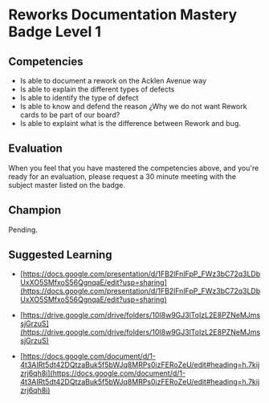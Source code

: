 # Reworks Documentation Mastery Badge Level 1

## Competencies

- Is able to document a rework on the Acklen Avenue way
- Is able to explain the different types of defects
- Is able to identify the type of defect
- Is able to know and defend the reason ¿Why we do not want Rework cards to be part of our board?
- Is able to explaint what is the difference between Rework and bug.

## Evaluation
When you feel that you have mastered the competencies above, and you're ready for an evaluation, please request a 30 minute meeting with the subject master listed on the badge.

## Champion
Pending.

## Suggested Learning

- [https://docs.google.com/presentation/d/1FB2lFnlFpP_FWz3bC72q3LDbUxXO5SMfxoS56QgnqaE/edit?usp=sharing](https://docs.google.com/presentation/d/1FB2lFnlFpP_FWz3bC72q3LDbUxXO5SMfxoS56QgnqaE/edit?usp=sharing)

- [https://drive.google.com/drive/folders/10I8w9GJ3lToIzL2E8PZNeMJmssjGrzuS](https://drive.google.com/drive/folders/10I8w9GJ3lToIzL2E8PZNeMJmssjGrzuS)

- [https://docs.google.com/document/d/1-4t3AIRt5dt42DQtzaBuk5f5bWJq8MRPs0izFERoZeU/edit#heading=h.7kijzrj6qh8i](https://docs.google.com/document/d/1-4t3AIRt5dt42DQtzaBuk5f5bWJq8MRPs0izFERoZeU/edit#heading=h.7kijzrj6qh8i)